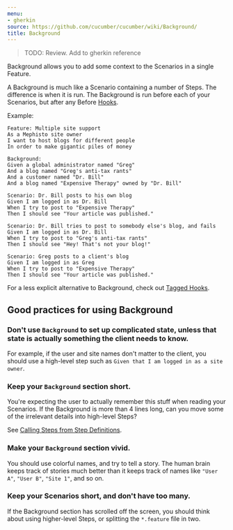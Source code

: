 ```yaml
---
menu:
- gherkin
source: https://github.com/cucumber/cucumber/wiki/Background/
title: Background
---
```


> TODO: Review. Add to gherkin reference

Background allows you to add some context to the Scenarios in a single Feature. 

A Background is much like a Scenario containing a number of Steps. The difference is when it is run. The Background is run before each of your Scenarios, but after any Before [Hooks](/cucumber/hooks/).

Example:

```gherkin
Feature: Multiple site support
As a Mephisto site owner
I want to host blogs for different people
In order to make gigantic piles of money

Background:
Given a global administrator named "Greg"
And a blog named "Greg's anti-tax rants"
And a customer named "Dr. Bill"
And a blog named "Expensive Therapy" owned by "Dr. Bill"

Scenario: Dr. Bill posts to his own blog
Given I am logged in as Dr. Bill
When I try to post to "Expensive Therapy"
Then I should see "Your article was published."

Scenario: Dr. Bill tries to post to somebody else's blog, and fails
Given I am logged in as Dr. Bill
When I try to post to "Greg's anti-tax rants"
Then I should see "Hey! That's not your blog!"

Scenario: Greg posts to a client's blog
Given I am logged in as Greg
When I try to post to "Expensive Therapy"
Then I should see "Your article was published."
```

For a less explicit alternative to Background, check out [Tagged Hooks](/cucumber/hooks/#tagged-hooks).

## Good practices for using Background

### Don't use `Background` to set up **complicated state**, unless that state is actually something the client needs to know.

For example, if the user and site names don't matter to the client, you should use a high-level step such as `Given that I am logged in as a site owner`.

### Keep your `Background` section **short**.

You're expecting the user to actually remember this stuff when reading your Scenarios. If the Background is more than 4 lines long, can you move some of the irrelevant details into high-level Steps? 

See [Calling Steps from Step Definitions](/implementations/ruby/calling-steps-from-step-definitions/).

### Make your `Background` section **vivid**.

You should use colorful names, and try to tell a story. The human brain keeps track of stories much better than it keeps track of names like `"User A"`, `"User B"`, `"Site 1"`, and so on.

### Keep your Scenarios **short**, and don't have too many.

If the Background section has scrolled off the screen, you should think about using higher-level Steps, or splitting the `*.feature` file in two.
